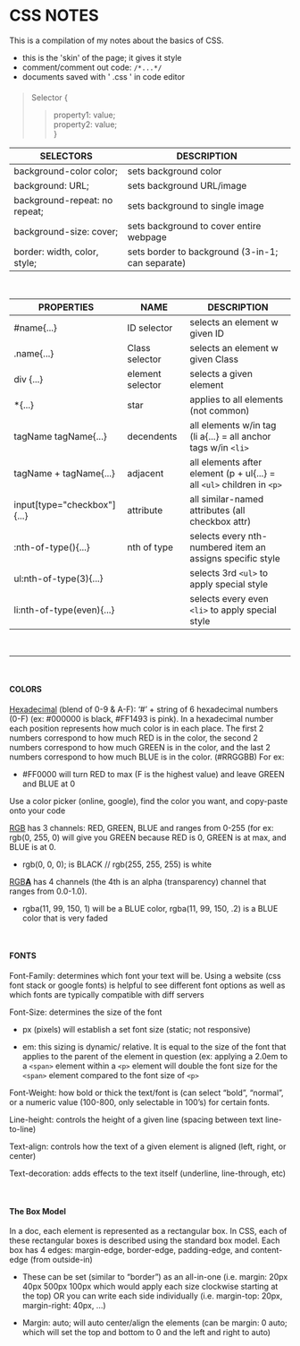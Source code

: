 # CSS NOTES
This is a compilation of my notes about the basics of CSS.<br>
* this is the 'skin' of the page; it gives it style
* comment/comment out code: `/*...*/`
* documents saved with ' .css ' in code editor

#### 
>Selector { <br>
>>property1: value; <br>
>>property2: value; <br>
}

| SELECTORS                     | DESCRIPTION                                      |
|-------------------------------|--------------------------------------------------|
| background-color color;       | sets background color                            |
| background: URL;              | sets background URL/image                        |
| background-repeat: no repeat; | sets background to single image                  |
| background-size: cover;       | sets background to cover entire webpage          |
| border: width, color, style;  | sets border to background (3-in-1; can separate) |

<br>

| PROPERTIES                  | NAME             | DESCRIPTION                                                            |
|-----------------------------|------------------|------------------------------------------------------------------------|
| #name{...}                  | ID selector      | selects an element w given ID                                          |
| .name{...}                  | Class selector   | selects an element w given Class                                       |
| div {...}                   | element selector | selects a given element                                                |
| *{...}                      | star             | applies to all elements (not common)                                   |
| tagName tagName{...}        | decendents       | all elements w/in tag (li a{...} = all anchor tags w/in `<li>`         |
| tagName + tagName{...}      | adjacent         | all elements after element (p + ul{...} = all `<ul>` children in `<p>` |
| input[type="checkbox"]{...} | attribute        | all similar-named attributes (all checkbox attr)                       |
| :nth-of-type(){...}         | nth of type      | selects every nth-numbered item an assigns specific style              |
| ul:nth-of-type(3){...}      |                  | selects 3rd `<ul>` to apply special style                              |
| li:nth-of-type(even){...}   |                  | selects every even `<li>` to apply special style                       |

<br>

------

<br>

#### COLORS

<u>Hexadecimal</u> (blend of 0-9 & A-F): ‘#’ + string of 6 hexadecimal numbers (0-F) (ex: #000000 is black, #FF1493 is pink). 
In a hexadecimal number each position represents how much color is in each place. The first 2 numbers correspond to how much RED is in the color, the second 2 numbers correspond to how much GREEN is in the color, and the last 2 numbers correspond to how much BLUE is in the color. (#RRGGBB) For ex: 

* #FF0000 will turn RED to max (F is the highest value) and leave GREEN and BLUE at 0

Use a color picker (online, google), find the color you want, and copy-paste onto your code 

<u>RGB</u> has 3 channels: RED, GREEN, BLUE and ranges from 0-255 (for ex: rgb(0, 255, 0) will give you GREEN because RED is 0, GREEN is at max, and BLUE is at 0. 

* rgb(0, 0, 0); is BLACK   //  rgb(255, 255, 255) is white 

<u>RGB<strong>A</strong></u> has 4 channels (the 4th is an alpha (transparency) channel that ranges from 0.0-1.0). 

* rgba(11, 99, 150, 1) will be a BLUE color, rgba(11, 99, 150, .2) is a BLUE color that is very faded 

<br>

#### FONTS

Font-Family: determines which font your text will be. Using a website (css font stack or google fonts) is helpful to see different font options as well as which fonts are typically compatible with diff servers 

Font-Size: determines the size of the font 

* px (pixels) will establish a set font size (static; not responsive)

* em: this sizing is dynamic/ relative. It is equal to the size of the font that applies to the parent of the element in question (ex: applying a 2.0em to a `<span>` element within a `<p>` element will double the font size for the `<span>` element compared to the font size of `<p>` 

Font-Weight: how bold or thick the text/font is (can select “bold”, “normal”, or a numeric value (100-800, only selectable in 100’s) for certain fonts. 

Line-height: controls the height of a given line (spacing between text line-to-line) 

Text-align: controls how the text of a given element is aligned (left, right, or center) 

Text-decoration: adds effects to the text itself (underline, line-through, etc) 

<br>

#### The Box Model 

In a doc, each element is represented as a rectangular box. In CSS, each of these rectangular boxes is described using the standard box model. Each box has 4 edges: margin-edge, border-edge, padding-edge, and content-edge (from outside-in) 

* These can be set (similar to “border”) as an all-in-one (i.e. margin: 20px 40px 500px 100px which would apply each size clockwise starting at the top) OR you can write each side individually (i.e. margin-top: 20px, margin-right: 40px, ...) 

* Margin: auto; will auto center/align the elements (can be margin: 0 auto; which will set the top and bottom to 0 and the left and right to auto) 